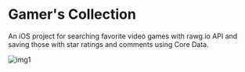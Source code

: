 # Gamer's Collection

An iOS project for searching favorite video games with rawg.io API and saving those with star ratings and comments using Core Data.

![img1](https://user-images.githubusercontent.com/28816986/151249904-271524be-92fa-4e24-ae12-6fc57aca93ab.jpg)

